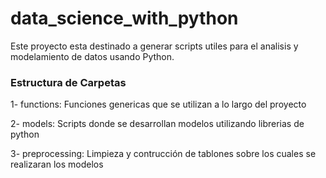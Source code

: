 # data_science_with_python

 Este proyecto esta destinado a generar scripts utiles para el analisis y modelamiento de datos usando Python. 
 
 ### Estructura de Carpetas
 
 1- functions: Funciones genericas que se utilizan a lo largo del proyecto
 
 2- models: Scripts donde se desarrollan modelos utilizando librerias de python
 
 3- preprocessing: Limpieza y contrucción de tablones sobre los cuales se realizaran los modelos 
